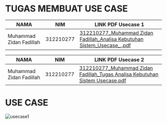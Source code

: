 # TUGAS MEMBUAT USE CASE




|  NAMA | NIM | LINK PDF Usecase 1 |
| --- | --- | --- | 
| Muhammad Zidan Fadillah | 312210277 | [312210277_Muhammad Zidan Fadillah_Analisa Kebutuhan Sistem_Usecase_,.pdf](https://github.com/user-attachments/files/15823560/312210277_Muhammad.Zidan.Fadillah_Analisa.Kebutuhan.Sistem_Usecase_.pdf)




|  NAMA | NIM | LINK PDF Usecase 2 |
| --- | --- | --- | 
| Muhammad Zidan Fadillah | 312210277 |[312210277_Muhammad Zidan Fadillah_Tugas Analisa Kebutuhan Sistem Usecase.pdf](https://github.com/user-attachments/files/15788888/312210277_Muhammad.Zidan.Fadillah_Tugas.Analisa.Kebutuhan.Sistem.Usecase.pdf)

# USE CASE
![usecase1](https://github.com/muhammadzidanfadilah/Tugas_Analisa_Kebutuhan_Sistem_Usecase_Pertemuan11/assets/115553474/670674af-9d4d-43db-8697-9b5dcc395bd9)
